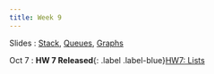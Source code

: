 ```yaml
---
title: Week 9
---
```


Slides
: [Stack](https://docs.google.com/presentation/d/1P-iIJ5MSQ1Raa06cXJCPj8k_Vud0oZweLo8aI0UuKis), [Queues](https://docs.google.com/presentation/d/11zaC7vu0MZssbmTWdMpOOmZWmxzx-pprxhHuRTMMVDg/edit?usp=sharing), [Graphs](https://docs.google.com/presentation/d/1Rx0j59KGEF-38eEYKDnWUJvy6kAsues8ytKOazvh1oI/edit?usp=sharing)

Oct 7
: **HW 7 Released**{: .label .label-blue}[HW7: Lists](https://edstem.org/us/courses/60701/lessons/120001/slides/665809)
